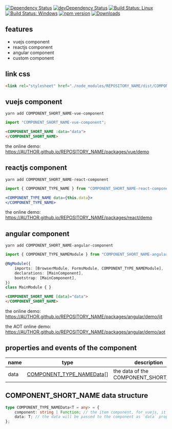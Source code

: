 
[![Dependency Status](https://david-dm.org/AUTHOR/REPOSITORY_NAME.svg)](https://david-dm.org/AUTHOR/REPOSITORY_NAME)
[![devDependency Status](https://david-dm.org/AUTHOR/REPOSITORY_NAME/dev-status.svg)](https://david-dm.org/AUTHOR/REPOSITORY_NAME#info=devDependencies)
[![Build Status: Linux](https://travis-ci.org/AUTHOR/REPOSITORY_NAME.svg?branch=master)](https://travis-ci.org/AUTHOR/REPOSITORY_NAME)
[![Build Status: Windows](https://ci.appveyor.com/api/projects/status/github/AUTHOR/REPOSITORY_NAME?branch=master&svg=true)](https://ci.appveyor.com/project/AUTHOR/REPOSITORY_NAME/branch/master)
[![npm version](https://badge.fury.io/js/REPOSITORY_NAME.svg)](https://badge.fury.io/js/REPOSITORY_NAME)
[![Downloads](https://img.shields.io/npm/dm/REPOSITORY_NAME.svg)](https://www.npmjs.com/package/REPOSITORY_NAME)

## features

+ vuejs component
+ reactjs component
+ angular component
+ custom component

## link css

```html
<link rel="stylesheet" href="./node_modules/REPOSITORY_NAME/dist/COMPONENT_SHORT_NAME.min.css" />
```

## vuejs component

`yarn add COMPONENT_SHORT_NAME-vue-component`

```ts
import "COMPONENT_SHORT_NAME-vue-component";
```

```html
<COMPONENT_SHORT_NAME :data="data">
</COMPONENT_SHORT_NAME>
```

the online demo: <https://AUTHOR.github.io/REPOSITORY_NAME/packages/vue/demo>

## reactjs component

`yarn add COMPONENT_SHORT_NAME-react-component`

```ts
import { COMPONENT_TYPE_NAME } from "COMPONENT_SHORT_NAME-react-component";
```

```jsx
<COMPONENT_TYPE_NAME data={this.data}>
</COMPONENT_TYPE_NAME>
```

the online demo: <https://AUTHOR.github.io/REPOSITORY_NAME/packages/react/demo>

## angular component

`yarn add COMPONENT_SHORT_NAME-angular-component`

```ts
import { COMPONENT_TYPE_NAMEModule } from "COMPONENT_SHORT_NAME-angular-component";

@NgModule({
    imports: [BrowserModule, FormsModule, COMPONENT_TYPE_NAMEModule],
    declarations: [MainComponent],
    bootstrap: [MainComponent],
})
class MainModule { }
```

```html
<COMPONENT_SHORT_NAME [data]="data">
</COMPONENT_SHORT_NAME>
```

the online demo: <https://AUTHOR.github.io/REPOSITORY_NAME/packages/angular/demo/jit>

the AOT online demo: <https://AUTHOR.github.io/REPOSITORY_NAME/packages/angular/demo/aot>

## properties and events of the component

name | type | description
--- | --- | ---
data | [COMPONENT_TYPE_NAMEData](#COMPONENT_SHORT_NAME-data-structure)[] | the data of the COMPONENT_SHORT_NAME

## COMPONENT_SHORT_NAME data structure

```ts
type COMPONENT_TYPE_NAMEData<T = any> = {
    component: string | Function; // the item component, for vuejs, it is the component name, for reactjs, it is the class object
    data: T; // the data will be passed to the component as `data` props
};
```
